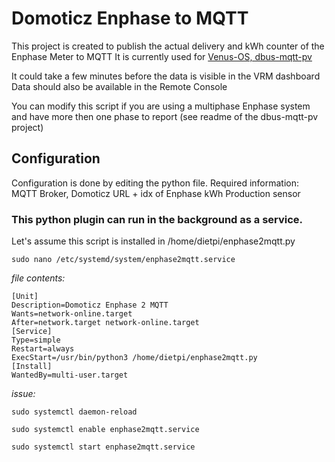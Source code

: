 

# Domoticz Enphase to MQTT

This project is created to publish the actual delivery and kWh counter of the Enphase Meter to MQTT
It is currently used for [Venus-OS, dbus-mqtt-pv](https://github.com/mr-manuel/venus-os_dbus-mqtt-pv)

It could take a few minutes before the data is visible in the VRM dashboard
Data should also be available in the Remote Console

You can modify this script if you are using a multiphase Enphase system and have more then one phase to report
(see readme of the dbus-mqtt-pv project)

## Configuration
Configuration is done by editing the python file.
Required information: MQTT Broker, Domoticz URL + idx of Enphase kWh Production sensor

### This python plugin can run in the background as a service.
Let's assume this script is installed in /home/dietpi/enphase2mqtt.py

    sudo nano /etc/systemd/system/enphase2mqtt.service
*file contents:*

    [Unit]
    Description=Domoticz Enphase 2 MQTT
    Wants=network-online.target
    After=network.target network-online.target
    [Service]
    Type=simple
    Restart=always
    ExecStart=/usr/bin/python3 /home/dietpi/enphase2mqtt.py
    [Install]
    WantedBy=multi-user.target

*issue:*

    sudo systemctl daemon-reload

    sudo systemctl enable enphase2mqtt.service

    sudo systemctl start enphase2mqtt.service
